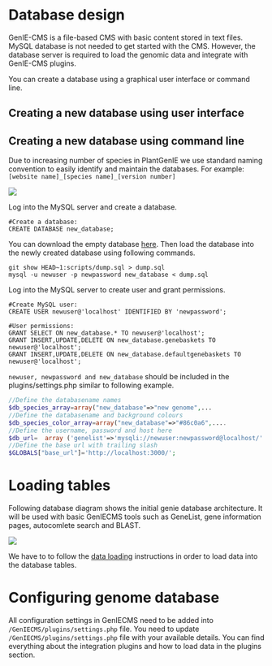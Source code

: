 Database design
=====================  

GenIE-CMS is a file-based CMS with basic content stored in text files. MySQL database is not needed to get started with the CMS. However, the database server is required to load the genomic data and integrate with GenIE-CMS plugins.

You can create a database using a graphical user interface or command line.
## Creating a new database using user interface

## Creating a new database using command line

Due to increasing number of species in PlantGenIE we use standard naming convention to easily identify and maintain the databases. For example: ```[website name]_[species name]_[version number]``` 

[![](https://github.com/irusri/GenIECMS/blob/master/docs/images/genie_databases.png?raw=true)](https://raw.githubusercontent.com/irusri/GenIECMS/master/docs/images/genie_databases.png)



Log into the MySQL server and create a database. 
```mysql
#Create a database:
CREATE DATABASE new_database;
```
You can download the empty database [here](https://raw.githubusercontent.com/irusri/scripts/master/dump.sql). Then load the database into the newly created database using following commands.


```shell
git show HEAD~1:scripts/dump.sql > dump.sql
mysql -u newuser -p newpassword new_database < dump.sql
```
Log into the MySQL server to create user and grant permissions.
```mysql
#Create MySQL user:
CREATE USER newuser@'localhost' IDENTIFIED BY 'newpassword';

#User permissions:
GRANT SELECT ON new_database.* TO newuser@'localhost';
GRANT INSERT,UPDATE,DELETE ON new_database.genebaskets TO newuser@'localhost';
GRANT INSERT,UPDATE,DELETE ON new_database.defaultgenebaskets TO newuser@'localhost';
```
```newuser, newpassword and new_database``` should be included in the plugins/settings.php similar to following example.
```php
//Define the databasename names
$db_species_array=array("new_database"=>"new genome",...
//Define the databasename and background colours
$db_species_color_array=array("new_database"=>"#86c0a6",....
//Define the username, password and host here
$db_url=  array ('genelist'=>'mysqli://newuser:newpassword@localhost/'.$selected_database); 
//Define the base url with trailing slash
$GLOBALS["base_url"]='http://localhost:3000/';
```
# Loading tables

Following database diagram shows the initial genie database architecture. It will be used with basic GenIECMS tools such as GeneList, gene information pages, autocomlete search and BLAST. 


[![](https://raw.githubusercontent.com/irusri/GenIECMS/master/docs/images/GenIE-CMS_V4.png)](https://raw.githubusercontent.com/irusri/GenIECMS/master/docs/images/GenIE-CMS_V4.png)

We have to to follow the [data loading](https://geniecms.readthedocs.io/en/latest/plugins/genelist.html) instructions in order to load data into the database tables.


# Configuring genome database


All configuration settings in GenIECMS need to be added into ```/GenIECMS/plugins/settings.php``` file. You need to update ```/GenIECMS/plugins/settings.php``` file with your available details. You can find everything about the integration plugins and how to load data in the plugins section.


